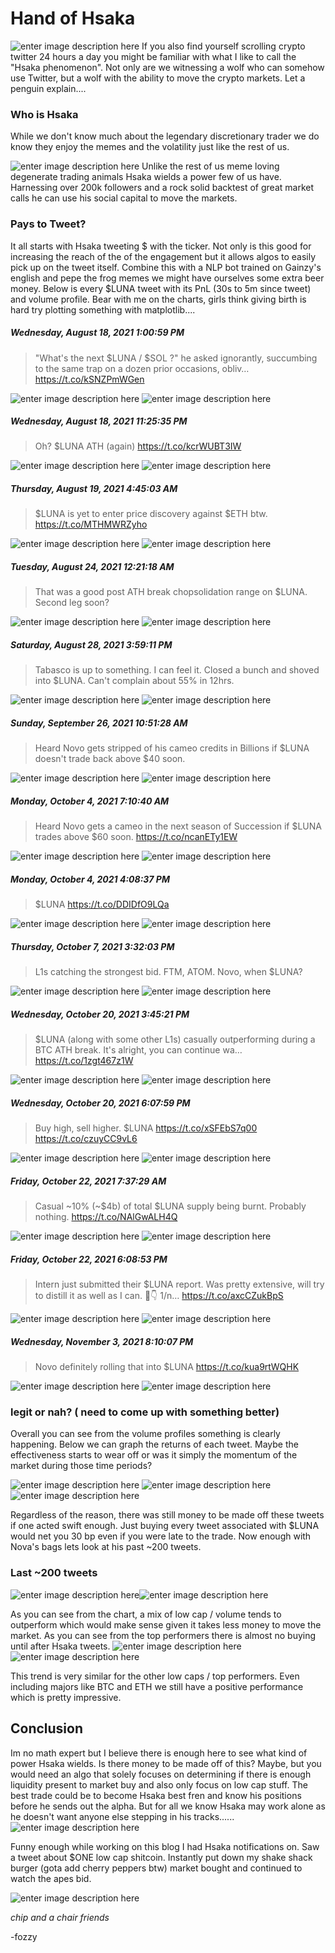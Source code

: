 ﻿

# Hand of Hsaka 
![enter image description here](https://raw.githubusercontent.com/fozzydiablo/fozzydiablo.github.io/main/images/hsaka/IMG_2065.JPG)
If you also find yourself scrolling crypto twitter 24 hours a day you might be familiar with what I like to call the "Hsaka phenomenon". Not only are we witnessing a wolf who can somehow use Twitter, but a wolf with the ability to move the crypto markets. Let a penguin explain....
### Who is Hsaka

While we don't know much about the legendary discretionary trader we do know they enjoy the memes and the volatility just like the rest of us.

![enter image description here](https://raw.githubusercontent.com/fozzydiablo/fozzydiablo.github.io/main/images/hsaka/hsakatweet1.png)
Unlike the rest of us meme loving degenerate trading animals Hsaka wields a power few of us have. Harnessing over 200k followers and a rock solid backtest of great market calls he can use his social capital to move the markets. 

### Pays to Tweet?
It all starts with Hsaka tweeting $ with the ticker. Not only is this good for increasing the reach of the of the engagement but it allows algos to easily pick up on the tweet itself. Combine this with a NLP bot trained on Gainzy's english and pepe the frog memes we might have ourselves some extra beer money. Below is every $LUNA tweet with its PnL (30s to 5m since tweet) and volume profile. Bear with me on the charts, girls think giving birth is hard try plotting something with matplotlib....

##### Wednesday, August 18, 2021 1:00:59 PM
>"What's the next $LUNA / $SOL ?" he asked ignorantly, succumbing to the same trap on a dozen prior occasions, obliv… https://t.co/kSNZPmWGen

![enter image description here](https://raw.githubusercontent.com/fozzydiablo/fozzydiablo.github.io/main/images/hsaka/hsaka_lunabuys/LUNA-1427978836277305361.png)
![enter image description here](https://i.gyazo.com/26093ba8c6387d71179a0ee32f55808e.png)
##### Wednesday, August 18, 2021 11:25:35 PM
>Oh?
$LUNA ATH (again) https://t.co/kcrWUBT3IW


![enter image description here](https://raw.githubusercontent.com/fozzydiablo/fozzydiablo.github.io/main/images/hsaka/hsaka_lunabuys/LUNA-1428136019677696005.png)
![enter image description here](https://raw.githubusercontent.com/fozzydiablo/fozzydiablo.github.io/main/images/hsaka/hsaka_lunareturns/return-luna-1629329135.png)
##### Thursday, August 19, 2021 4:45:03 AM
>$LUNA is yet to enter price discovery against $ETH btw. https://t.co/MTHMWRZyho

![enter image description here](https://raw.githubusercontent.com/fozzydiablo/fozzydiablo.github.io/main/images/hsaka/hsaka_lunabuys/LUNA-1428216415924801538.png)
![enter image description here](https://raw.githubusercontent.com/fozzydiablo/fozzydiablo.github.io/main/images/hsaka/hsaka_lunareturns/return-luna-1629348303.png)
##### Tuesday, August 24, 2021 12:21:18 AM
>That was a good post ATH break chopsolidation range on $LUNA.
Second leg soon?


![enter image description here](https://raw.githubusercontent.com/fozzydiablo/fozzydiablo.github.io/main/images/hsaka/hsaka_lunabuys/LUNA-1429961983713898497.png)
![enter image description here](https://raw.githubusercontent.com/fozzydiablo/fozzydiablo.github.io/main/images/hsaka/hsaka_lunareturns/return-luna-1629764478.png)
##### Saturday, August 28, 2021 3:59:11 PM
>Tabasco is up to something. I can feel it.
Closed a bunch and shoved into $LUNA.
Can't complain about 55% in 12hrs.

![enter image description here](https://raw.githubusercontent.com/fozzydiablo/fozzydiablo.github.io/main/images/hsaka/hsaka_lunabuys/LUNA-1431647559831855114.png)
![enter image description here](https://raw.githubusercontent.com/fozzydiablo/fozzydiablo.github.io/main/images/hsaka/hsaka_lunareturns/return-luna-1630166351.png)
##### Sunday, September 26, 2021 10:51:28 AM
>Heard Novo gets stripped of his cameo credits in Billions if $LUNA doesn't trade back above $40 soon.

![enter image description here](https://raw.githubusercontent.com/fozzydiablo/fozzydiablo.github.io/main/images/hsaka/hsaka_lunabuys/LUNA-1442079367513792523.png)
![enter image description here](https://raw.githubusercontent.com/fozzydiablo/fozzydiablo.github.io/main/images/hsaka/hsaka_lunareturns/return-luna-1632653488.png)
##### Monday, October 4, 2021 7:10:40 AM
>Heard Novo gets a cameo in the next season of Succession if $LUNA trades above $60 soon. https://t.co/ncanETy1EW


![enter image description here](https://raw.githubusercontent.com/fozzydiablo/fozzydiablo.github.io/main/images/hsaka/hsaka_lunabuys/LUNA-1444922904144007168.png)
![enter image description here](https://raw.githubusercontent.com/fozzydiablo/fozzydiablo.github.io/main/images/hsaka/hsaka_lunareturns/return-luna-1633331440.png)
##### Monday, October 4, 2021 4:08:37 PM
>$LUNA https://t.co/DDIDfO9LQa

![enter image description here](https://raw.githubusercontent.com/fozzydiablo/fozzydiablo.github.io/main/images/hsaka/hsaka_lunabuys/LUNA-1445058283207757825.png)
![enter image description here](https://raw.githubusercontent.com/fozzydiablo/fozzydiablo.github.io/main/images/hsaka/hsaka_lunareturns/return-luna-1633363717.png)
##### Thursday, October 7, 2021 3:32:03 PM
>L1s catching the strongest bid. FTM, ATOM.
Novo, when $LUNA?

![enter image description here](https://raw.githubusercontent.com/fozzydiablo/fozzydiablo.github.io/main/images/hsaka/hsaka_lunabuys/LUNA-1446136244719652867.png)
![enter image description here](https://raw.githubusercontent.com/fozzydiablo/fozzydiablo.github.io/main/images/hsaka/hsaka_lunareturns/return-luna-1633620723.png)
##### Wednesday, October 20, 2021 3:45:21 PM
>$LUNA (along with some other L1s) casually outperforming during a BTC ATH break.
It's alright, you can continue wa… https://t.co/1zgt467z1W

![enter image description here](https://raw.githubusercontent.com/fozzydiablo/fozzydiablo.github.io/main/images/hsaka/hsaka_lunabuys/LUNA-1450850636652630024.png)
![enter image description here](https://raw.githubusercontent.com/fozzydiablo/fozzydiablo.github.io/main/images/hsaka/hsaka_lunareturns/return-luna-1634744721.png)
##### Wednesday, October 20, 2021 6:07:59 PM
>Buy high, sell higher.
$LUNA https://t.co/xSFEbS7q00 https://t.co/czuyCC9vL6

![enter image description here](https://raw.githubusercontent.com/fozzydiablo/fozzydiablo.github.io/main/images/hsaka/hsaka_lunabuys/LUNA-1450886531262992386.png)
![enter image description here](https://raw.githubusercontent.com/fozzydiablo/fozzydiablo.github.io/main/images/hsaka/hsaka_lunareturns/return-luna-1634753279.png)
##### Friday, October 22, 2021 7:37:29 AM
>Casual ~10% (~$4b) of total $LUNA supply being burnt.
Probably nothing. https://t.co/NAlGwALH4Q

![enter image description here](https://raw.githubusercontent.com/fozzydiablo/fozzydiablo.github.io/main/images/hsaka/hsaka_lunabuys/LUNA-1451452633571475457.png)
![enter image description here](https://raw.githubusercontent.com/fozzydiablo/fozzydiablo.github.io/main/images/hsaka/hsaka_lunareturns/return-luna-1634888249.png)
##### Friday, October 22, 2021 6:08:53 PM
>Intern just submitted their $LUNA report.
Was pretty extensive, will try to distill it as well as I can.
🧵👇
1/n… https://t.co/axcCZukBpS

![enter image description here](https://raw.githubusercontent.com/fozzydiablo/fozzydiablo.github.io/main/images/hsaka/hsaka_lunabuys/LUNA-1451611530277974018.png)
![enter image description here](https://raw.githubusercontent.com/fozzydiablo/fozzydiablo.github.io/main/images/hsaka/hsaka_lunareturns/return-luna-1634926133.png)
##### Wednesday, November 3, 2021 8:10:07 PM
>Novo definitely rolling that into $LUNA https://t.co/kua9rtWQHK

![enter image description here](https://raw.githubusercontent.com/fozzydiablo/fozzydiablo.github.io/main/images/hsaka/hsaka_lunabuys/LUNA-1455990694439383042.png)
![enter image description here](https://raw.githubusercontent.com/fozzydiablo/fozzydiablo.github.io/main/images/hsaka/hsaka_lunareturns/return-luna-1635970207.png)
### legit or nah? ( need to come up with something better)
Overall you can see from the volume profiles something is clearly happening. Below we can graph the returns of each tweet. Maybe the effectiveness starts to wear off or was it simply the momentum of the market during those time periods? 

![enter image description here](https://raw.githubusercontent.com/fozzydiablo/fozzydiablo.github.io/main/images/hsaka/luna_chart.png)
![enter image description here](https://raw.githubusercontent.com/fozzydiablo/fozzydiablo.github.io/main/images/hsaka/returns_luna_all.png)
![enter image description here](https://raw.githubusercontent.com/fozzydiablo/fozzydiablo.github.io/main/images/hsaka/returns_mean_luna.png)

Regardless of the reason, there was still money to be made off these tweets if one acted swift enough. Just buying every tweet associated with $LUNA would net you 30 bp even if you were late to the trade. Now enough with Nova's bags lets look at his past ~200 tweets.
### Last ~200 tweets
![enter image description here](https://raw.githubusercontent.com/fozzydiablo/fozzydiablo.github.io/main/images/hsaka/allreturnschartnew.png)![enter image description here](https://raw.githubusercontent.com/fozzydiablo/fozzydiablo.github.io/main/images/hsaka/all_tweets_describe.png)

As you can see from the chart, a mix of low cap / volume tends to outperform which would make sense given it takes less money to move the market. As you can see from the top performers there is almost no buying until after Hsaka tweets.
![enter image description here](https://raw.githubusercontent.com/fozzydiablo/fozzydiablo.github.io/main/images/hsaka/HBAR-1438497673238040584.png)![enter image description here](https://raw.githubusercontent.com/fozzydiablo/fozzydiablo.github.io/main/images/hsaka/KSM-1449099675047399424.png)

This trend is very similar for the other low caps / top performers. Even including majors like BTC and ETH we still have a positive performance which is pretty impressive.

## Conclusion
Im no math expert but I believe there is enough here to see what kind of power Hsaka wields. Is there money to be made off of this? Maybe, but you would need an algo that solely focuses on determining if there is enough liquidity present to market buy and also only focus on low cap stuff. The best trade could be to become Hsaka best fren and know his positions before he sends out the alpha. But for all we know Hsaka may work alone as he doesn't want anyone else stepping in his tracks......
![enter image description here](https://media2.giphy.com/media/D9EJck3fQy1os/giphy.gif?cid=ecf05e47ubwciipmu8526dwekxykqccxud2wcrhj3lghu1jc&rid=giphy.gif&ct=g)

Funny enough while working on this blog I had Hsaka notifications on. Saw a tweet about $ONE low cap shitcoin. Instantly put down my shake shack burger (gota add cherry peppers btw) market bought and continued to watch the apes bid.

![enter image description here](https://y.yarn.co/3b0a5b20-d032-4f06-ac9b-a6586d83f431_text.gif)

*chip and a chair friends*

-fozzy
